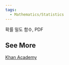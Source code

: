 ```yaml
---
tags:
  - Mathematics/Statistics
---
```



확률 밀도 함수, PDF


## See More

[Khan Academy](https://www.khanacademy.org/math/statistics-probability/random-variables-stats-library/random-variables-continuous/v/probability-density-functions)